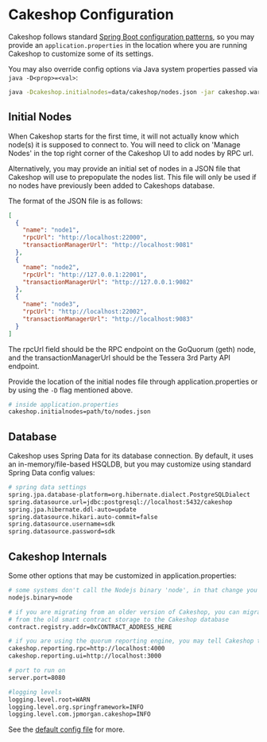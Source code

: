 # Cakeshop Configuration

Cakeshop follows standard [Spring Boot configuration patterns](https://docs.spring.io/spring-boot/docs/2.3.7.RELEASE/reference/html/spring-boot-features.html#boot-features-external-config), so you may provide an `application.properties` in the location where you are running Cakeshop to customize some of its settings.

You may also override config options via Java system properties passed via `java -D<prop>=<val>`:

```sh
java -Dcakeshop.initialnodes=data/cakeshop/nodes.json -jar cakeshop.war
```

## Initial Nodes

When Cakeshop starts for the first time, it will not actually know which node(s) it is supposed to connect to. You will need to click on 'Manage Nodes' in the top right corner of the Cakeshop UI to add nodes by RPC url.

Alternatively, you may provide an initial set of nodes in a JSON file that Cakeshop will use to prepopulate the nodes list. This file will only be used if no nodes have previously been added to Cakeshops database.

The format of the JSON file is as follows:

```json
[
  {
    "name": "node1",
    "rpcUrl": "http://localhost:22000",
    "transactionManagerUrl": "http://localhost:9081"
  },
  {
    "name": "node2",
    "rpcUrl": "http://127.0.0.1:22001",
    "transactionManagerUrl": "http://127.0.0.1:9082"
  },
  {
    "name": "node3",
    "rpcUrl": "http://localhost:22002",
    "transactionManagerUrl": "http://localhost:9083"
  }
]
```

The rpcUrl field should be the RPC endpoint on the GoQuorum (geth) node, and the transactionManagerUrl should be the Tessera 3rd Party API endpoint.

Provide the location of the initial nodes file through application.properties or by using the `-D` flag mentioned above.

```sh
# inside application.properties
cakeshop.initialnodes=path/to/nodes.json
```

## Database

Cakeshop uses Spring Data for its database connection. By default, it uses an in-memory/file-based HSQLDB, but you may customize using standard Spring Data config values:

```sh
# spring data settings
spring.jpa.database-platform=org.hibernate.dialect.PostgreSQLDialect
spring.datasource.url=jdbc:postgresql://localhost:5432/cakeshop
spring.jpa.hibernate.ddl-auto=update
spring.datasource.hikari.auto-commit=false
spring.datasource.username=sdk
spring.datasource.password=sdk
```

## Cakeshop Internals

Some other options that may be customized in application.properties:

```sh
# some systems don't call the Nodejs binary 'node', in that change you can change this value
nodejs.binary=node

# if you are migrating from an older version of Cakeshop, you can migrate registered contracts
# from the old smart contract storage to the Cakeshop database
contract.registry.addr=0xCONTRACT_ADDRESS_HERE

# if you are using the quorum reporting engine, you may tell Cakeshop the location of its rpc and ui endpoints.
cakeshop.reporting.rpc=http://localhost:4000
cakeshop.reporting.ui=http://localhost:3000

# port to run on
server.port=8080

#logging levels
logging.level.root=WARN
logging.level.org.springframework=INFO
logging.level.com.jpmorgan.cakeshop=INFO
```

See the [default config file](https://github.com/ConsenSys/cakeshop/blob/master/cakeshop-api/src/main/resources/config/application.properties) for more.
